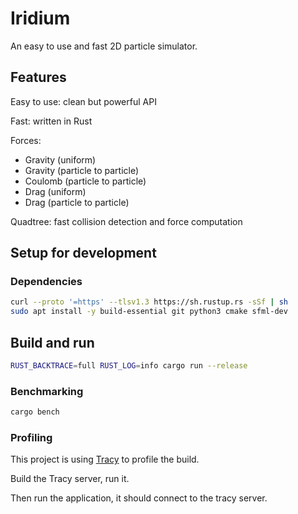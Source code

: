 # Iridium

An easy to use and fast 2D particle simulator.

## Features

Easy to use: clean but powerful API

Fast: written in Rust

Forces:
- Gravity (uniform) 
- Gravity (particle to particle)
- Coulomb (particle to particle)
- Drag (uniform)
- Drag (particle to particle)

Quadtree: fast collision detection and force computation

## Setup for development

### Dependencies

```sh
curl --proto '=https' --tlsv1.3 https://sh.rustup.rs -sSf | sh
sudo apt install -y build-essential git python3 cmake sfml-dev
```

## Build and run

```sh
RUST_BACKTRACE=full RUST_LOG=info cargo run --release
```

### Benchmarking

```sh
cargo bench
```

### Profiling

This project is using [Tracy](https://github.com/wolfpld/tracy) to profile the build.

Build the Tracy server, run it.

Then run the application, it should connect to the tracy server.

